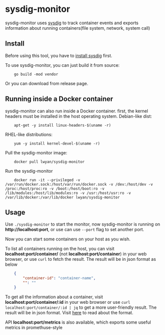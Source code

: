 # sysdig-monitor

sysdig-monitor uses [sysdig](https://github.com/draios/sysdig) to track container events and exports information about running containers(file system, network, system call)

## Install

Before using this tool, you have to [install sysdig](https://github.com/draios/sysdig/wiki/How-to-Install-Sysdig-for-Linux) first.

To use sysdig-monitor, you can just build it from source:
```
    go build -mod vendor
```
Or you can download from release page.

## Running inside a Docker container

sysdig-monitor can also run inside a Docker container. first, the kernel headers must be installed in the host operating system.
Debian-like dist:
```
    apt-get -y install linux-headers-$(uname -r)
```
RHEL-like distributions:
```
    yum -y install kernel-devel-$(uname -r)
```
Pull the sysdig-monitor image:
```
    docker pull lwyan/sysdig-monitor
```
Run the sysdig-monitor
```
    docker run -it --privileged -v /var/run/docker.sock:/host/var/run/docker.sock -v /dev:/host/dev -v /proc:/host/proc:ro -v /boot:/host/boot:ro -v /lib/modules:/host/lib/modules:ro -v /usr:/host/usr:ro -v /var/lib/docker:/var/lib/docker lwyan/sysdig-monitor
```

## Usage

Use `./sysdig-monitor` to start the monitor, now sysdig-monitor is running on **http://localhost:port**, or use can use `--port` flag to set another port.

Now you can start some containers on your host as you wish.

To list all containers running on the host, you can visit **localhost:port/container/** (not **localhost:port/container**) in your web browser, or use `curl` to fetch the result. The result will be in json format as below
```json
    {
        "container-id": "container-name",
        "": ""
    }
```

To get all the information about a container, visit **localhost:port/container/:id** in your web browser or use `curl localhost:port/container/:id | jq` to get a more user-friendly result. The result will be in json format. Visit [here](/docs/format.md) to read about the format.

API **localhost:port/metrics** is also available, which exports some useful metrics in promethuse-style